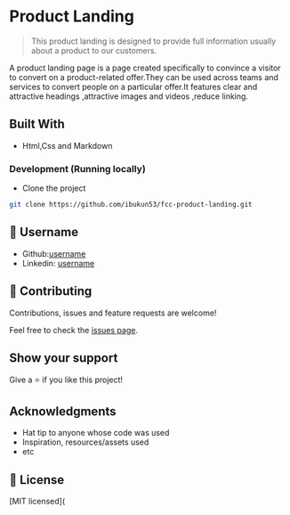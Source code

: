 # Product Landing

>  This product landing is designed to provide  full information  usually about a product to our customers.


A product landing page is a page created specifically to convince a visitor to convert on a product-related offer.They can be used across teams and services to convert people on a particular offer.It features  clear and attractive headings  ,attractive images and videos ,reduce linking.

## Built With

- Html,Css and Markdown



### Development (Running locally)

- Clone the project

```bash
git clone https://github.com/ibukun53/fcc-product-landing.git

```

## 👤 Username

- Github:[username](https://github.com/ibukun53)
- Linkedin: [username](www.linkedin.com/in/ibukun53)

## 🤝 Contributing

Contributions, issues and feature requests are welcome!

Feel free to check the [issues page](../../issues).

## Show your support

Give a ⭐️ if you like this project!

## Acknowledgments

- Hat tip to anyone whose code was used
- Inspiration, resources/assets used
- etc

## 📝 License

[MIT licensed](